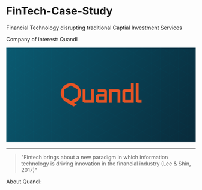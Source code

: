 # FinTech-Case-Study
Financial Technology disrupting traditional Captial Investment Services 

Company of interest: Quandl 

![](quandl_logo.png)

---

> "Fintech brings about a new paradigm in which information technology is
driving innovation in the financial industry (Lee & Shin, 2017)"

About Quandl: 


